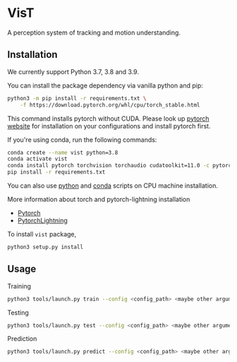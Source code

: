 # VisT

A perception system of tracking and motion understanding.

## Installation

We currently support Python 3.7, 3.8 and 3.9.

You can install the package dependency via vanilla python and pip:

```bash
python3 -m pip install -r requirements.txt \
    -f https://download.pytorch.org/whl/cpu/torch_stable.html
```

This command installs pytorch without CUDA. Please look up
[pytorch website](https://pytorch.org/get-started/locally) for installation
on your configurations and install pytorch first.

If you're using conda, run the following commands:

```bash
conda create --name vist python=3.8
conda activate vist
conda install pytorch torchvision torchaudio cudatoolkit=11.0 -c pytorch
pip install -r requirements.txt
```

You can also use [python](./scripts/install_cpu_dep.sh) and [conda](./scripts/install_cpu_conda_dep.sh) scripts on CPU machine installation.

More information about torch and pytorch-lightning installation

- [Pytorch](https://pytorch.org/get-started/locally)
- [PytorchLightning](https://www.pytorchlightning.ai/)

To install `vist` package,

```bash
python3 setup.py install
```

## Usage

Training

```bash
python3 tools/launch.py train --config <config_path> <maybe other arguments>
```

Testing

```bash
python3 tools/launch.py test --config <config_path> <maybe other arguments>
```

Prediction

```bash
python3 tools/launch.py predict --config <config_path> <maybe other arguments>
```
